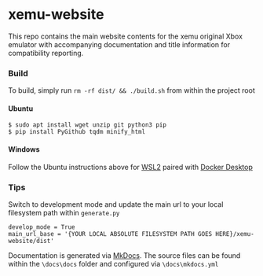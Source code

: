 xemu-website
====

This repo contains the main website contents for the xemu original Xbox emulator with accompanying documentation and title information for compatibility reporting.

### Build

To build, simply run `rm -rf dist/ && ./build.sh` from within the project root

#### Ubuntu

    $ sudo apt install wget unzip git python3 pip
    $ pip install PyGithub tqdm minify_html

#### Windows

Follow the Ubuntu instructions above for [WSL2](https://docs.microsoft.com/en-us/windows/wsl/install) paired with [Docker Desktop](https://docs.docker.com/desktop/windows/wsl/)

### Tips

Switch to development mode and update the main url to your local filesystem path within `generate.py`

```
develop_mode = True
main_url_base = '{YOUR LOCAL ABSOLUTE FILESYSTEM PATH GOES HERE}/xemu-website/dist'
```

Documentation is generated via [MkDocs](https://www.mkdocs.org). The source files can be found within the `\docs\docs` folder and configured via `\docs\mkdocs.yml`
